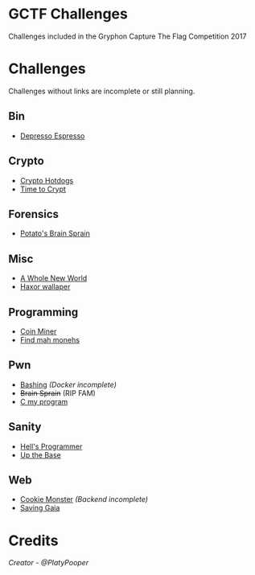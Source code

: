 # GCTF Challenges
Challenges included in the Gryphon Capture The Flag Competition 2017

# Challenges
Challenges without links are incomplete or still planning.

## Bin
- [Depresso Espresso](Depresso%20Espresso)

## Crypto
- [Crypto Hotdogs](Crypto%20Hotdogs)
- [Time to Crypt](Time%20to%20Crypt)

## Forensics
- [Potato's Brain Sprain](Potato's%20Brain%20Sprain)

## Misc
- [A Whole New World](A%20Whole%20New%20World)
- [Haxor wallaper](Haxor%20wallpaper)

## Programming
- [Coin Miner](Coin%20Miner)
- [Find mah monehs](Find%20mah%20monehs)

## Pwn
- [Bashing](Bashing) <i>(Docker incomplete)</i>
- ~~Brain Sprain~~ (RIP FAM)
- [C my program](C%20my%20program)

## Sanity
- [Hell's Programmer](Hell's%20Programmer)
- [Up the Base](Up%20the%20Base)

## Web
- [Cookie Monster](Cookie%20Monster) <i>(Backend incomplete)</i>
- [Saving Gaia](Saving%20Gaia)

# Credits
<i>Creator - @PlatyPooper</i>
